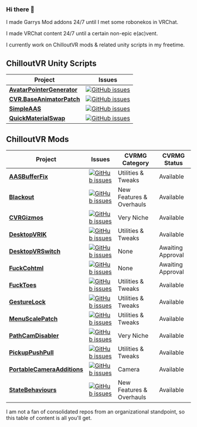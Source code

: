 ### Hi there 👋

I made Garrys Mod addons 24/7 until I met some robonekos in VRChat.

I made VRChat content 24/7 until a certain non-epic e(ac)vent.

I currently work on ChilloutVR mods & related unity scripts in my freetime.

## ChilloutVR Unity Scripts

| Project | Issues |
|-------------|-------------------|
| [**AvatarPointerGenerator**](https://github.com/NotAKidOnSteam/AvatarPointerGenerator/) | [![GitHub issues](https://img.shields.io/github/issues/NotAKidOnSteam/AvatarPointerGenerator?color=green&logo=github&style=flat)](https://github.com/NotAKidOnSteam/AvatarPointerGenerator/issues) |
| [**CVR.BaseAnimatorPatch**](https://github.com/NotAKidOnSteam/CVR.BaseAnimatorPatch/) | [![GitHub issues](https://img.shields.io/github/issues/NotAKidOnSteam/CVR.BaseAnimatorPatch?color=green&logo=github&style=flat)](https://github.com/NotAKidOnSteam/CVR.BaseAnimatorPatch/issues) |
| [**SimpleAAS**](https://github.com/NotAKidOnSteam/SimpleAAS/) | [![GitHub issues](https://img.shields.io/github/issues/NotAKidOnSteam/SimpleAAS?color=green&logo=github&style=flat)](https://github.com/NotAKidOnSteam/SimpleAAS/issues) |
| [**QuickMaterialSwap**](https://github.com/NotAKidOnSteam/QuickMaterialSwap/) | [![GitHub issues](https://img.shields.io/github/issues/NotAKidOnSteam/QuickMaterialSwap?color=green&logo=github&style=flat)](https://github.com/NotAKidOnSteam/QuickMaterialSwap/issues) |

## ChilloutVR Mods

| Project | Issues | CVRMG Category | CVRMG Status |
|-------------|-------------------|---|---|
| [**AASBufferFix**](https://github.com/NotAKidOnSteam/AASBufferFix/) | [![GitHub issues](https://img.shields.io/github/issues/NotAKidOnSteam/AASBufferFix?color=green&logo=github&style=flat)](https://github.com/NotAKidOnSteam/AASBufferFix/issues) | Utilities & Tweaks  | Available |
| [**Blackout**](https://github.com/NotAKidOnSteam/Blackout/) | [![GitHub issues](https://img.shields.io/github/issues/NotAKidOnSteam/Blackout?color=green&logo=github&style=flat)](https://github.com/NotAKidOnSteam/Blackout/issues) | New Features & Overhauls | Available |
| [**CVRGizmos**](https://github.com/NotAKidOnSteam/CVRGizmos/) | [![GitHub issues](https://img.shields.io/github/issues/NotAKidOnSteam/CVRGizmos?color=green&logo=github&style=flat)](https://github.com/NotAKidOnSteam/CVRGizmos/issues) | Very Niche | Available |
| [**DesktopVRIK**](https://github.com/notakidonsteam/desktopvrik) | [![GitHub issues](https://img.shields.io/github/issues/notakidonsteam/desktopvrik?color=green&logo=github&style=flat)](https://github.com/notakidonsteam/desktopvrik/issues) | Utilities & Tweaks | Available |
| [**DesktopVRSwitch**](https://github.com/NotAKidOnSteam/DesktopVRSwitch/) | [![GitHub issues](https://img.shields.io/github/issues/NotAKidOnSteam/DesktopVRSwitch?color=green&logo=github&style=flat)](https://github.com/NotAKidOnSteam/DesktopVRSwitch/issues) | None | Awaiting Approval |
| [**FuckCohtml**](https://github.com/NotAKidOnSteam/FuckCohtml/) | [![GitHub issues](https://img.shields.io/github/issues/NotAKidOnSteam/FuckCohtml?color=green&logo=github&style=flat)](https://github.com/NotAKidOnSteam/FuckCohtml/issues) | None | Awaiting Approval |
| [**FuckToes**](https://github.com/NotAKidOnSteam/FuckToes/) | [![GitHub issues](https://img.shields.io/github/issues/NotAKidOnSteam/FuckToes?color=green&logo=github&style=flat)](https://github.com/NotAKidOnSteam/FuckToes/issues) | Utilities & Tweaks | Available |
| [**GestureLock**](https://github.com/NotAKidOnSteam/GestureLock/) | [![GitHub issues](https://img.shields.io/github/issues/NotAKidOnSteam/GestureLock?color=green&logo=github&style=flat)](https://github.com/NotAKidOnSteam/GestureLock/issues) | Utilities & Tweaks | Available |
| [**MenuScalePatch**](https://github.com/NotAKidOnSteam/MenuScalePatch/) | [![GitHub issues](https://img.shields.io/github/issues/NotAKidOnSteam/MenuScalePatch?color=green&logo=github&style=flat)](https://github.com/NotAKidOnSteam/MenuScalePatch/issues) | Utilities & Tweaks | Available  |
| [**PathCamDisabler**](https://github.com/NotAKidOnSteam/PathCamDisabler/) | [![GitHub issues](https://img.shields.io/github/issues/NotAKidOnSteam/PathCamDisabler?color=green&logo=github&style=flat)](https://github.com/NotAKidOnSteam/PathCamDisabler/issues) | Very Niche | Available |
| [**PickupPushPull**](https://github.com/NotAKidOnSteam/PickupPushPull/) | [![GitHub issues](https://img.shields.io/github/issues/NotAKidOnSteam/PickupPushPull?color=green&logo=github&style=flat)](https://github.com/NotAKidOnSteam/PickupPushPull/issues) | Utilities & Tweaks | Available |
| [**PortableCameraAdditions**](https://github.com/NotAKidOnSteam/PortableCameraAdditions/) | [![GitHub issues](https://img.shields.io/github/issues/NotAKidOnSteam/PortableCameraAdditions?color=green&logo=github&style=flat)](https://github.com/NotAKidOnSteam/PortableCameraAdditions/issues) | Camera | Available |
| [**StateBehaviours**](https://github.com/NotAKidOnSteam/StateBehaviours/) | [![GitHub issues](https://img.shields.io/github/issues/NotAKidOnSteam/StateBehaviours?color=green&logo=github&style=flat)](https://github.com/NotAKidOnSteam/StateBehaviours/issues) | New Features & Overhauls | Available |


I am not a fan of consolidated repos from an organizational standpoint, so this table of content is all you'll get.
